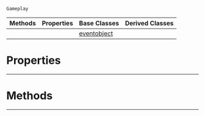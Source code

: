  `Gameplay`

|Methods|Properties|Base Classes|Derived Classes|
|---|---|---|---|
| | |[eventobject](https://github.com/ZilchEngine/ZilchDocs/blob/master/code_reference/class_reference/eventobject.md)| |


 #  Properties


---  
 #  Methods


---  
 

 